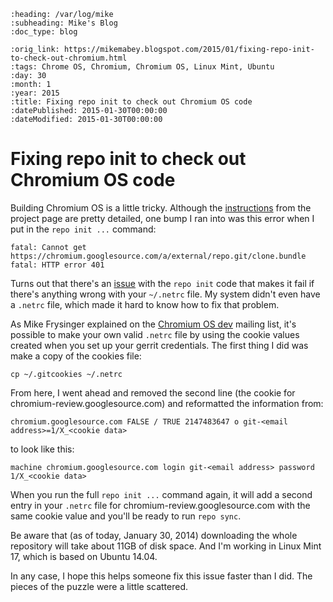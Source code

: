 ```{eval-rst}
:heading: /var/log/mike
:subheading: Mike's Blog
:doc_type: blog

:orig_link: https://mikemabey.blogspot.com/2015/01/fixing-repo-init-to-check-out-chromium.html
:tags: Chrome OS, Chromium, Chromium OS, Linux Mint, Ubuntu
:day: 30
:month: 1
:year: 2015
:title: Fixing repo init to check out Chromium OS code
:datePublished: 2015-01-30T00:00:00
:dateModified: 2015-01-30T00:00:00
```
# Fixing repo init to check out Chromium OS code

Building Chromium OS is a little tricky. Although the
[instructions](http://www.chromium.org/chromium-os/developer-guide) from the project page are pretty detailed, one bump
I ran into was this error when I put in the `repo init ...` command:

```
fatal: Cannot get https://chromium.googlesource.com/a/external/repo.git/clone.bundle
fatal: HTTP error 401
```

Turns out that there's an [issue](https://code.google.com/p/chromium/issues/detail?id=393715) with the `repo init` code
that makes it fail if there's anything wrong with your `~/.netrc` file. My system didn't even have a `.netrc` file,
which made it hard to know how to fix that problem.

As Mike Frysinger explained on the [Chromium OS
dev](https://groups.google.com/a/chromium.org/forum/#!msg/chromium-os-dev/uQIZ-ltbwLM/eUEZHhhhc4AJ) mailing list, it's
possible to make your own valid `.netrc` file by using the cookie values created when you set up your gerrit
credentials. The first thing I did was make a copy of the cookies file:

```
cp ~/.gitcookies ~/.netrc
```

From here, I went ahead and removed the second line (the cookie for chromium-review.googlesource.com) and reformatted
the information from:

```
chromium.googlesource.com FALSE / TRUE 2147483647 o git-<email address>=1/X_<cookie data>
```

to look like this:

```
machine chromium.googlesource.com login git-<email address> password 1/X_<cookie data>
```

When you run the full `repo init ...` command again, it will add a second entry in your `.netrc` file for
chromium-review.googlesource.com with the same cookie value and you'll be ready to run `repo sync`.

Be aware that (as of today, January 30, 2014) downloading the whole repository will take about 11GB of disk space. And
I'm working in Linux Mint 17, which is based on Ubuntu 14.04.

In any case, I hope this helps someone fix this issue faster than I did. The pieces of the puzzle were a little
scattered.
